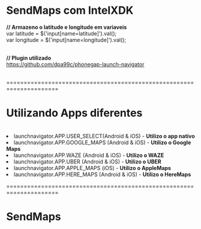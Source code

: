 SendMaps com IntelXDK
=====================================================================

<b>// Armazeno o latitude e longitude em variaveis</b><br>
var latitude  = $('input[name=latitude]').val(); <br>
var longitude = $('input[name=longitude]').val();<br><br>

<b>// Plugin utilizado</b><br>
https://github.com/dpa99c/phonegap-launch-navigator<br><br>

=====================================================================<br>

<h1>Utilizando Apps diferentes</h1><br>

<li>launchnavigator.APP.USER_SELECT(Android & iOS) - <b>Utilizo o app nativo</b></li>
<li>launchnavigator.APP.GOOGLE_MAPS (Android & iOS) - <b>Utilizo o Google Maps</b></li>
<li>launchnavigator.APP.WAZE (Android & iOS) - <b>Utilizo o WAZE</b></li>
<li>launchnavigator.APP.UBER (Android & iOS) - <b>Utilizo o UBER</b></li>
<li>launchnavigator.APP.APPLE_MAPS (iOS) - <b>Utilizo o AppleMaps</b></li>
<li>launchnavigator.APP.HERE_MAPS (Android & iOS) - <b>Utilizo o HereMaps</b></li>

=====================================================================<br>
# SendMaps<br>
